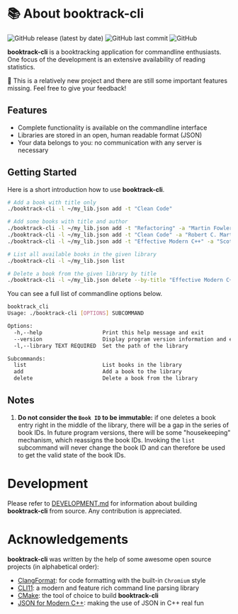 # :books: About booktrack-cli

![GitHub release (latest by date)](https://img.shields.io/github/v/release/dsiekmeier/booktrack-cli?style=flat-square) ![GitHub last commit](https://img.shields.io/github/last-commit/dsiekmeier/booktrack-cli?style=flat-square) ![GitHub](https://img.shields.io/github/license/dsiekmeier/booktrack-cli?style=flat-square)

**booktrack-cli** is a booktracking application for commandline enthusiasts. One focus of the development is an extensive availability of reading statistics.

:construction: This is a relatively new project and there are still some important features missing. Feel free to give your feedback!

## Features

- Complete functionality is available on the commandline interface
- Libraries are stored in an open, human readable format (JSON)
- Your data belongs to you: no communication with any server is necessary

## Getting Started

Here is a short introduction how to use **booktrack-cli**.

```bash
# Add a book with title only
./booktrack-cli -l ~/my_lib.json add -t "Clean Code"

# Add some books with title and author
./booktrack-cli -l ~/my_lib.json add -t "Refactoring" -a "Martin Fowler"
./booktrack-cli -l ~/my_lib.json add -t "Clean Code" -a "Robert C. Martin"
./booktrack-cli -l ~/my_lib.json add -t "Effective Modern C++" -a "Scott Meyers"

# List all available books in the given library
./booktrack-cli -l ~/my_lib.json list

# Delete a book from the given library by title
./booktrack-cli -l ~/my_lib.json delete --by-title "Effective Modern C++"
```

You can see a full list of commandline options below.

```bash
booktrack_cli
Usage: ./booktrack-cli [OPTIONS] SUBCOMMAND

Options:
  -h,--help                   Print this help message and exit
  --version                   Display program version information and exit
  -l,--library TEXT REQUIRED  Set the path of the library

Subcommands:
  list                        List books in the library
  add                         Add a book to the library
  delete                      Delete a book from the library
```

## Notes

1. **Do not consider the `Book ID` to be immutable:** if one deletes a book entry right in the middle of the library, there will be a gap in the series of book IDs. In future program versions, there will be some "housekeeping" mechanism, which reassigns the book IDs. Invoking the `list` subcommand will never change the book ID and can therefore be used to get the valid state of the book IDs.

# Development

Please refer to [DEVELOPMENT.md](DEVELOPMENT.md) for information about building **booktrack-cli** from source. Any contribution is appreciated.

# Acknowledgements

**booktrack-cli** was written by the help of some awesome open source projects (in alphabetical order):

- [ClangFormat](https://clang.llvm.org/docs/ClangFormat.html): for code formatting with the built-in `Chromium` style
- [CLI11](https://cliutils.github.io/CLI11/book/): a modern and feature rich command line parsing library
- [CMake](https://cmake.org/): the tool of choice to build **booktrack-cli**
- [JSON for Modern C++](https://json.nlohmann.me/): making the use of JSON in C++ real fun
